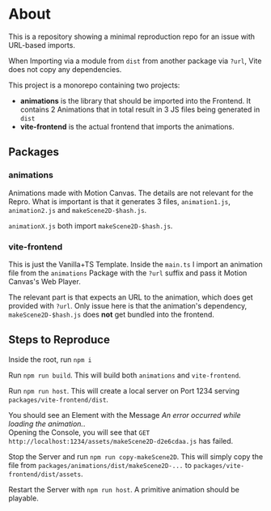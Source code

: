 # About

This is a repository showing a minimal reproduction repo for an issue with URL-based imports.

When Importing via a module from `dist` from another package via `?url`, Vite does not copy any dependencies.

This project is a monorepo containing two projects:

- **animations** is the library that should be imported into the Frontend. It contains 2 Animations that in total result in 3 JS files being generated in `dist`
- **vite-frontend** is the actual frontend that imports the animations.

## Packages

### animations

Animations made with Motion Canvas. The details are not relevant for the Repro. What is important is that it generates 3 files, `animation1.js`, `animation2.js` and `makeScene2D-$hash.js`.

`animationX.js` both import `makeScene2D-$hash.js`.

### vite-frontend

This is just the Vanilla+TS Template. Inside the `main.ts` I import an animation file from the `animations` Package with the `?url` suffix and pass it Motion Canvas's Web Player.

The relevant part is that expects an URL to the animation, which does get provided with `?url`. Only issue here is that the animation's dependency, `makeScene2D-$hash.js` does **not** get bundled into the frontend.

## Steps to Reproduce

Inside the root, run `npm i`

Run `npm run build`. This will build both `animations` and `vite-frontend`.

Run `npm run host`. This will create a local server on Port 1234 serving `packages/vite-frontend/dist`.

You should see an Element with the Message _An error occurred while loading the animation._.  
Opening the Console, you will see that `GET http://localhost:1234/assets/makeScene2D-d2e6cdaa.js` has failed.

Stop the Server and run `npm run copy-makeScene2D`. This will simply copy the file from `packages/animations/dist/makeScene2D-...` to `packages/vite-frontend/dist/assets`.

Restart the Server with `npm run host`.
A primitive animation should be playable.
